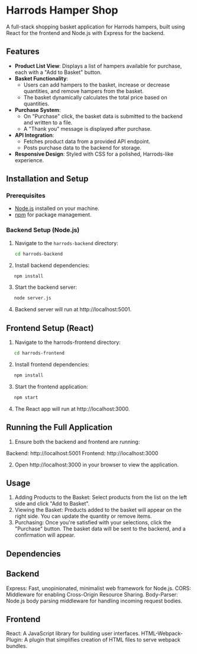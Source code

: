 # Harrods Hamper Shop

A full-stack shopping basket application for Harrods hampers, built using React for the frontend and Node.js with Express for the backend.

## Features

- **Product List View**: Displays a list of hampers available for purchase, each with a "Add to Basket" button.
- **Basket Functionality**: 
  - Users can add hampers to the basket, increase or decrease quantities, and remove hampers from the basket.
  - The basket dynamically calculates the total price based on quantities.
- **Purchase System**: 
  - On "Purchase" click, the basket data is submitted to the backend and written to a file.
  - A "Thank you" message is displayed after purchase.
- **API Integration**: 
  - Fetches product data from a provided API endpoint.
  - Posts purchase data to the backend for storage.
- **Responsive Design**: Styled with CSS for a polished, Harrods-like experience.


## Installation and Setup

### Prerequisites

- [Node.js](https://nodejs.org/) installed on your machine.
- [npm](https://www.npmjs.com/) for package management.

### Backend Setup (Node.js)

1. Navigate to the `harrods-backend` directory:
   ```bash
   cd harrods-backend
   ```

2. Install backend dependencies:
```bash
   npm install
   ```

3. Start the backend server:
```bash
   node server.js
   ```

4. Backend server will run at http://localhost:5001.

## Frontend Setup (React)

1. Navigate to the harrods-frontend directory:
```bash
   cd harrods-frontend
   ```

2. Install frontend dependencies:
```bash
   npm install
   ```

3. Start the frontend application:
```bash
   npm start
   ```

4. The React app will run at http://localhost:3000.

## Running the Full Application

1. Ensure both the backend and frontend are running:

Backend: http://localhost:5001
Frontend: http://localhost:3000

2. Open http://localhost:3000 in your browser to view the application.

## Usage
1. Adding Products to the Basket: Select products from the list on the left side and click "Add to Basket".
2. Viewing the Basket: Products added to the basket will appear on the right side. You can update the quantity or remove items.
3. Purchasing: Once you're satisfied with your selections, click the "Purchase" button. The basket data will be sent to the backend, and a confirmation will appear.

## Dependencies

## Backend
Express: Fast, unopinionated, minimalist web framework for Node.js.
CORS: Middleware for enabling Cross-Origin Resource Sharing.
Body-Parser: Node.js body parsing middleware for handling incoming request bodies.

## Frontend 
React: A JavaScript library for building user interfaces.
HTML-Webpack-Plugin: A plugin that simplifies creation of HTML files to serve webpack bundles.


